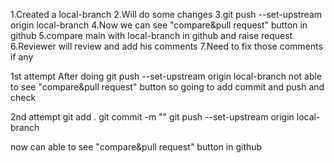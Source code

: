 1.Created a local-branch
2.Will do some changes 
3.git push --set-upstream origin local-branch
4.Now we can see "compare&pull request" button in github
5.compare main with local-branch in github and raise request
6.Reviewer will review and add his comments
7.Need to fix those comments if any


1st attempt 
After doing git push --set-upstream origin local-branch not able to see "compare&pull request" button
so going to add commit and push and check

2nd attempt 
git add .
git commit -m ""
git push --set-upstream origin local-branch

now can able to see "compare&pull request" button in github

